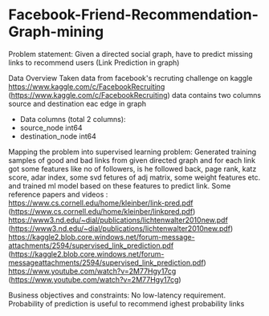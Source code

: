 # Facebook-Friend-Recommendation-Graph-mining

Problem statement:
Given a directed social graph, have to predict missing links to recommend users (Link Prediction in graph)

Data Overview
Taken data from facebook's recruting challenge on kaggle https://www.kaggle.com/c/FacebookRecruiting
(https://www.kaggle.com/c/FacebookRecruiting)
data contains two columns source and destination eac edge in graph
- Data columns (total 2 columns):
- source_node int64
- destination_node int64

Mapping the problem into supervised learning problem:
Generated training samples of good and bad links from given directed graph and for each link got some
features like no of followers, is he followed back, page rank, katz score, adar index, some svd fetures of adj
matrix, some weight features etc. and trained ml model based on these features to predict link.
Some reference papers and videos :
https://www.cs.cornell.edu/home/kleinber/link-pred.pdf (https://www.cs.cornell.edu/home/kleinber/linkpred.pdf)
https://www3.nd.edu/~dial/publications/lichtenwalter2010new.pdf
(https://www3.nd.edu/~dial/publications/lichtenwalter2010new.pdf)
https://kaggle2.blob.core.windows.net/forum-message-attachments/2594/supervised_link_prediction.pdf
(https://kaggle2.blob.core.windows.net/forum-messageattachments/2594/supervised_link_prediction.pdf)
https://www.youtube.com/watch?v=2M77Hgy17cg (https://www.youtube.com/watch?v=2M77Hgy17cg)

Business objectives and constraints:
No low-latency requirement.
Probability of prediction is useful to recommend ighest probability links

